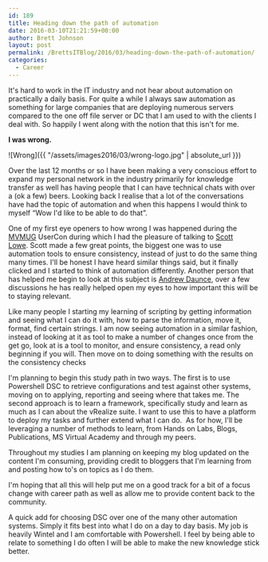 ```yaml
---
id: 189
title: Heading down the path of automation
date: 2016-03-10T21:21:59+00:00
author: Brett Johnson
layout: post
permalink: /BrettsITBlog/2016/03/heading-down-the-path-of-automation/
categories:
  - Career
---
```

It's hard to work in the IT industry and not hear about automation on practically a daily basis. For quite a while I always saw automation as something for large companies that are deploying numerous servers compared to the one off file server or DC that I am used to with the clients I deal with. So happily I went along with the notion that this isn't for me.

**I was wrong.**

![Wrong]({{ "/assets/images2016/03/wrong-logo.jpg" | absolute_url }})

Over the last 12 months or so I have been making a very conscious effort to expand my personal network in the industry primarily for knowledge transfer as well has having people that I can have technical chats with over a (ok a few) beers. Looking back I realise that a lot of the conversations have had the topic of automation and when this happens I would think to myself &#8220;Wow I'd like to be able to do that&#8221;.

One of my first eye openers to how wrong I was happened during the <a href="https://twitter.com/mvmug" target="_blank">MVMUG</a> UserCon during which I had the pleasure of talking to <a href="https://twitter.com/scott_lowe" target="_blank">Scott Lowe</a>. Scott made a few great points, the biggest one was to use automation tools to ensure consistency, instead of just to do the same thing many times. I'll be honest I have heard similar things said, but it finally clicked and I started to think of automation differently. Another person that has helped me begin to look at this subject is <a href="https://twitter.com/daunce_" target="_blank">Andrew Daunce</a>, over a few discussions he has really helped open my eyes to how important this will be to staying relevant.

Like many people I starting my learning of scripting by getting information and seeing what I can do it with, how to parse the information, move it, format, find certain strings. I am now seeing automation in a similar fashion, instead of looking at it as tool to make a number of changes once from the get go, look at is a tool to monitor, and ensure consistency, a read only beginning if you will. Then move on to doing something with the results on the consistency checks

I'm planning to begin this study path in two ways. The first is to use Powershell DSC to retrieve configurations and test against other systems, moving on to applying, reporting and seeing where that takes me. The second approach is to learn a framework, specifically study and learn as much as I can about the vRealize suite. I want to use this to have a platform to deploy my tasks and further extend what I can do.  As for how, I'll be leveraging a number of methods to learn, from Hands on Labs, Blogs, Publications, MS Virtual Academy and through my peers.

Throughout my studies I am planning on keeping my blog updated on the content I'm consuming, providing credit to bloggers that I'm learning from and posting how to's on topics as I do them.

I'm hoping that all this will help put me on a good track for a bit of a focus change with career path as well as allow me to provide content back to the community.

A quick add for choosing DSC over one of the many other automation systems. Simply it fits best into what I do on a day to day basis. My job is heavily Wintel and I am comfortable with Powershell. I feel by being able to relate to something I do often I will be able to make the new knowledge stick better.